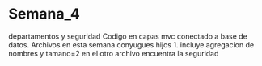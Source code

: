 # Semana_4
departamentos y seguridad
Codigo en capas mvc conectado a base de datos.
Archivos en esta semana conyugues hijos 1. incluye agregacion de nombres y tamano=2
en el otro archivo encuentra la seguridad
